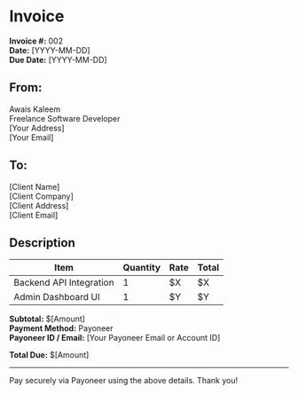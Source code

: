 # Invoice

**Invoice #:** 002  
**Date:** [YYYY-MM-DD]  
**Due Date:** [YYYY-MM-DD]  

## From:
Awais Kaleem  
Freelance Software Developer  
[Your Address]  
[Your Email]  

## To:
[Client Name]  
[Client Company]  
[Client Address]  
[Client Email]  

## Description

| Item                          | Quantity | Rate  | Total   |
|-------------------------------|----------|-------|---------|
| Backend API Integration       | 1        | $X    | $X      |
| Admin Dashboard UI            | 1        | $Y    | $Y      |

**Subtotal:** $[Amount]  
**Payment Method:** Payoneer  
**Payoneer ID / Email:** [Your Payoneer Email or Account ID]  

**Total Due:** $[Amount]

---

Pay securely via Payoneer using the above details. Thank you!
